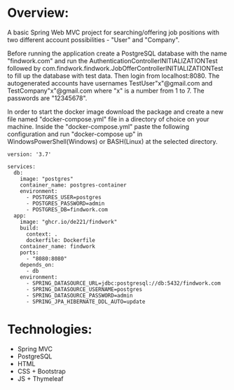 # Overview:
A basic Spring Web MVC project for searching/offering job positions with two different account possibilities - "User" and "Company".

Before running the application create a PostgreSQL database with the name "findwork.com" 
and run the AuthenticationControllerINITIALIZATIONTest followed by com.findwork.findwork.JobOfferControllerINITIALIZATIONTest to fill up the database with test data. Then login from localhost:8080.
The autogenerated accounts have usernames TestUser"x"@gmail.com and TestCompany"x"@gmail.com where "x" is a number from 1 to 7. The passwords are "12345678".

In order to start the docker image download the package and create a new file named "docker-compose.yml" file in a directory of choice on your machine.
Inside the "docker-compose.yml" paste the following configuration and run "docker-compose up" in WindowsPowerShell(Windows) or BASH(Linux) at the selected directory.
```
version: '3.7'

services:
  db:
    image: "postgres"
    container_name: postgres-container
    environment:
      - POSTGRES_USER=postgres
      - POSTGRES_PASSWORD=admin
      - POSTGRES_DB=findwork.com
  app:
    image: "ghcr.io/de221/findwork"
    build:
      context: .
      dockerfile: Dockerfile
    container_name: findwork
    ports:
      - "8080:8080"
    depends_on:
      - db
    environment:
      - SPRING_DATASOURCE_URL=jdbc:postgresql://db:5432/findwork.com
      - SPRING_DATASOURCE_USERNAME=postgres
      - SPRING_DATASOURCE_PASSWORD=admin
      - SPRING_JPA_HIBERNATE_DDL_AUTO=update
```

# Technologies:
* Spring MVC
* PostgreSQL
* HTML
* CSS + Bootstrap
* JS + Thymeleaf

